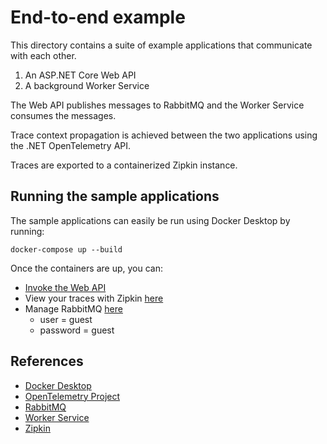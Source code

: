# End-to-end example

This directory contains a suite of example applications that communicate with
each other.

1. An ASP.NET Core Web API
2. A background Worker Service

The Web API publishes messages to RabbitMQ and the Worker Service consumes
the messages.

Trace context propagation is achieved between the two applications using the
.NET OpenTelemetry API.

Traces are exported to a containerized Zipkin instance.

## Running the sample applications

The sample applications can easily be run using Docker Desktop by running:

```shell
docker-compose up --build
```

Once the containers are up, you can:
* [Invoke the Web API](http://localhost:5000/RabbitMq)
* View your traces with Zipkin [here](http://localhost:9411/zipkin)
* Manage RabbitMQ [here](http://localhost:15672/)
  * user = guest
  * password = guest

## References

* [Docker Desktop](https://www.docker.com/products/docker-desktop)
* [OpenTelemetry Project](https://opentelemetry.io/)
* [RabbitMQ](https://www.rabbitmq.com/)
* [Worker Service](https://docs.microsoft.com/en-us/azure/azure-monitor/app/worker-service)
* [Zipkin](https://zipkin.io)
